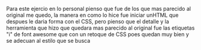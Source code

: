 Para este ejercio en lo personal pienso que fue de los que mas parecido al original me quedo, la manera en como lo hice fue iniciar unHTML que despues le daria forma con el CSS, pero pienso que el detalle y la herramienta que hizo que quedara mas parecido al original fue las etiquetas "i" de font awesome que con un retoque de CSS poes quedan muy bien y se adecuan al estilo que se busca 

